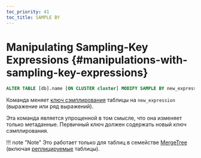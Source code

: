 ```yaml
---
toc_priority: 41
toc_title: SAMPLE BY
---
```


# Manipulating Sampling-Key Expressions {#manipulations-with-sampling-key-expressions}

``` sql
ALTER TABLE [db].name [ON CLUSTER cluster] MODIFY SAMPLE BY new_expression
```

Команда меняет [ключ сэмплирования](../../../engines/table-engines/mergetree-family/mergetree.md) таблицы на `new_expression` (выражение или ряд выражений).

Эта команда является упрощенной в том смысле, что она изменяет только метаданные. Первичный ключ должен содержать новый ключ сэмплирования.

!!! note "Note"
    Это работает только для таблиц в семействе [MergeTree](../../../engines/table-engines/mergetree-family/mergetree.md) (включая
[реплицируемые](../../../engines/table-engines/mergetree-family/replication.md) таблицы).